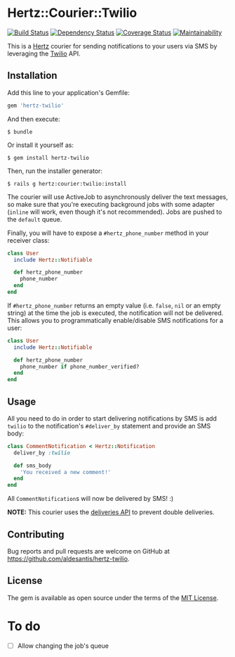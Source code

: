 # Hertz::Courier::Twilio

[![Build Status](https://travis-ci.org/aldesantis/hertz-twilio.svg?branch=master)](https://travis-ci.org/aldesantis/hertz-twilio)
[![Dependency Status](https://gemnasium.com/badges/github.com/aldesantis/hertz-twilio.svg)](https://gemnasium.com/github.com/aldesantis/hertz-twilio)
[![Coverage Status](https://coveralls.io/repos/github/aldesantis/hertz-twilio/badge.svg?branch=master)](https://coveralls.io/github/aldesantis/hertz-twilio?branch=master)
[![Maintainability](https://api.codeclimate.com/v1/badges/204eed3c916b560ef788/maintainability)](https://codeclimate.com/github/aldesantis/hertz-twilio/maintainability)

This is a [Hertz](https://github.com/alessandro1997/hertz) courier for sending notifications to your users via SMS by
leveraging the [Twilio](https://www.twilio.com) API.

## Installation

Add this line to your application's Gemfile:

```ruby
gem 'hertz-twilio'
```

And then execute:

```console
$ bundle
```

Or install it yourself as:

```console
$ gem install hertz-twilio
```

Then, run the installer generator:

```console
$ rails g hertz:courier:twilio:install
```

The courier will use ActiveJob to asynchronously deliver the text messages, so make sure that you're executing 
background jobs with some adapter (`inline` will work, even though it's not recommended). Jobs are pushed to the
`default` queue.

Finally, you will have to expose a `#hertz_phone_number` method in your receiver class:

```ruby
class User
  include Hertz::Notifiable

  def hertz_phone_number
    phone_number
  end
end
```

If `#hertz_phone_number` returns an empty value (i.e. `false`, `nil` or an empty string) at the time the job is
executed, the notification will not be delivered. This allows you to programmatically enable/disable SMS notifications 
for a user:

```ruby
class User
  include Hertz::Notifiable

  def hertz_phone_number
    phone_number if phone_number_verified?
  end
end
```

## Usage

All you need to do in order to start delivering notifications by SMS is add `twilio` to the notification's `#deliver_by`
statement and provide an SMS body:

```ruby
class CommentNotification < Hertz::Notification
  deliver_by :twilio

  def sms_body
    'You received a new comment!'
  end
end
```

All `CommentNotification`s will now be delivered by SMS! :)

**NOTE:** This courier uses the [deliveries API](https://github.com/aldesantis/hertz#tracking-delivery-status)
to prevent double deliveries.

## Contributing

Bug reports and pull requests are welcome on GitHub at https://github.com/aldesantis/hertz-twilio.

## License

The gem is available as open source under the terms of the [MIT License](http://opensource.org/licenses/MIT).

# To do

- [ ] Allow changing the job's queue
